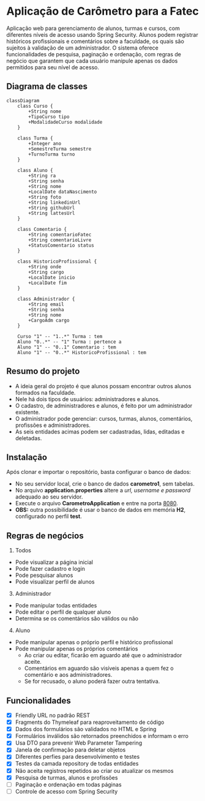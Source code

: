 # Aplicação de Carômetro para a Fatec
Aplicação web para gerenciamento de alunos, turmas e cursos, com diferentes níveis de acesso usando Spring Security.
Alunos podem registrar históricos profissionais e comentários sobre a faculdade, os quais são sujeitos à validação de um administrador.
O sistema oferece funcionalidades de pesquisa, paginação e ordenação, com regras de negócio que garantem que cada usuário manipule apenas os dados permitidos para seu nível de acesso.

## Diagrama de classes
```mermaid
classDiagram
    class Curso {
        +String nome
        +TipoCurso tipo
        +ModalidadeCurso modalidade
    }

    class Turma {
        +Integer ano
        +SemestreTurma semestre
        +TurnoTurma turno
    }

    class Aluno {
        +String ra
        +String senha
        +String nome
        +LocalDate dataNascimento
        +String foto
        +String linkedinUrl
        +String githubUrl
        +String lattesUrl
    }

    class Comentario {
        +String comentarioFatec
        +String comentarioLivre
        +StatusComentario status
    }

    class HistoricoProfissional {
        +String onde
        +String cargo
        +LocalDate inicio
        +LocalDate fim
    }

    class Administrador {
        +String email
        +String senha
        +String nome
        +CargoAdm cargo
    }

    Curso "1" -- "1..*" Turma : tem
    Aluno "0..*" -- "1" Turma : pertence a
    Aluno "1" -- "0..1" Comentario : tem
    Aluno "1" -- "0..*" HistoricoProfissional : tem
```

## Resumo do projeto
- A ideia geral do projeto é que alunos possam encontrar outros alunos formados na faculdade.
- Nele há dois tipos de usuários: administradores e alunos.
- O cadastro, de administradores e alunos, é feito por um administrador existente.
- O administrador pode gerenciar: cursos, turmas, alunos, comentários, profissões e administradores.
- As seis entidades acimas podem ser cadastradas, lidas, editadas e deletadas.

## Instalação
Após clonar e importar o repositório, basta configurar o banco de dados:
- No seu servidor local, crie o banco de dados __carometro1__, sem tabelas.
- No arquivo **application.properties** altere a _url, username e password_ adequado ao seu servidor.
- Execute o arquivo **CarometroApplication** e entre na porta [8080](http://localhost:8080/).
- __OBS:__ outra possibilidade é usar o banco de dados em memória __H2__, configurado no perfil __test__.

## Regras de negócios
1. Todos
- Pode visualizar a página inicial
- Pode fazer cadastro e login
- Pode pesquisar alunos
- Pode visualizar perfil de alunos
3. Administrador
- Pode manipular todas entidades
- Pode editar o perfil de qualquer aluno
- Determina se os comentários são válidos ou não
4. Aluno
- Pode manipular apenas o próprio perfil e histórico profissional
- Pode manipular apenas os próprios comentários
    - Ao criar ou editar, ficarão em aguardo até que o administrador aceite.
    - Comentários em aguardo são visíveis apenas a quem fez o comentário e aos administradores.
    - Se for recusado, o aluno poderá fazer outra tentativa.

## Funcionalidades
- [x] Friendly URL no padrão REST
- [x] Fragments do Thymeleaf para reaproveitamento de código
- [x] Dados dos formulários são validados no HTML e Spring
- [x] Formulários inválidos são retornados preenchidos e informam o erro
- [x] Usa DTO para prevenir Web Parameter Tampering
- [x] Janela de confirmação para deletar objetos
- [x] Diferentes perfies para desenvolvimento e testes
- [x] Testes da camada repository de todas entidades
- [x] Não aceita registros repetidos ao criar ou atualizar os mesmos
- [x] Pesquisa de turmas, alunos e profissões
- [ ] Paginação e ordenação em todas páginas
- [ ] Controle de acesso com Spring Security
